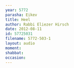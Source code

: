 ```yaml
---
year: 5772
parasha: Eikev
title: Heel
author: Rabbi Eliezer Hirsch
date: 2012-08-11
id: 57725031
filename: 5772-503-1
layout: audio
moment: 
shabbat: 
occasion: 
---
```

